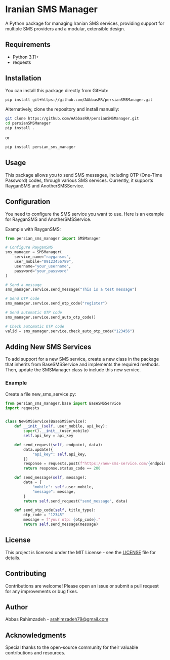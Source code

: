 # Iranian SMS Manager

A Python package for managing Iranian SMS services, providing support for multiple SMS providers and a modular,
extensible design.

## Requirements

- Python 3.11+
- requests

## Installation

You can install this package directly from GitHub:

```bash
pip install git+https://github.com/AAbbasRR/persianSMSManager.git
```

Alternatively, clone the repository and install manually:

```bash
git clone https://github.com/AAbbasRR/persianSMSManager.git
cd persianSMSManager
pip install .
```

or

```sh
pip install persian_sms_manager
```

## Usage

This package allows you to send SMS messages, including OTP (One-Time Password) codes, through various SMS services.
Currently, it supports RayganSMS and AnotherSMSService.

## Configuration

You need to configure the SMS service you want to use. Here is an example for RayganSMS and AnotherSMSService.

Example with RayganSMS:

```python
from persian_sms_manager import SMSManager

# Configure RayganSMS
sms_manager = SMSManager(
    service_name="raygansms",
    user_mobile="09123456789",
    username="your_username",
    password="your_password"
)

# Send a message
sms_manager.service.send_message("This is a test message")

# Send OTP code
sms_manager.service.send_otp_code("register")

# Send automatic OTP code
sms_manager.service.send_auto_otp_code()

# Check automatic OTP code
valid = sms_manager.service.check_auto_otp_code("123456")
```

## Adding New SMS Services

To add support for a new SMS service, create a new class in the package that inherits from BaseSMSService and implements
the required methods. Then, update the SMSManager class to include this new service.

### Example

Create a file new_sms_service.py:

```python
from persian_sms_manager.base import BaseSMSService
import requests


class NewSMSService(BaseSMSService):
    def __init__(self, user_mobile, api_key):
        super().__init__(user_mobile)
        self.api_key = api_key

    def send_request(self, endpoint, data):
        data.update({
            "api_key": self.api_key,
        })
        response = requests.post(f"https://new-sms-service.com/{endpoint}", data=data)
        return response.status_code == 200

    def send_message(self, message):
        data = {
            "mobile": self.user_mobile,
            "message": message,
        }
        return self.send_request("send_message", data)

    def send_otp_code(self, title_type):
        otp_code = "12345"
        message = f"your otp: {otp_code}."
        return self.send_message(message)
```

## License

This project is licensed under the MIT License - see the [LICENSE](LICENSE.txt) file for details.

## Contributing

Contributions are welcome! Please open an issue or submit a pull request for any improvements or bug fixes.

## Author

Abbas Rahimzadeh - [arahimzadeh79@gmail.com](mailto:arahimzadeh79@gmail.com)

## Acknowledgments

Special thanks to the open-source community for their valuable contributions and resources.